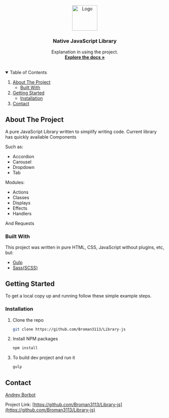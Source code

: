 <!-- PROJECT LOGO -->
<br />
<p align="center">
  <a title="Library-js" href="https://github.com/Broman3113/Library-js">
    <img src="src/assets/github.svg" alt="Logo" width="80" height="80">
  </a>

<h3 align="center">Native JavaScript Library</h3>

  <p align="center">
    Explanation in using the project.
    <br />
    <a href="https://github.com/Broman3113/Library-js"><strong>Explore the docs »</strong></a>
    <br />
    <br />
  </p>



<!-- TABLE OF CONTENTS -->
<details open="open">
  <summary>Table of Contents</summary>
  <ol>
    <li>
      <a href="#about-the-project">About The Project</a>
      <ul>
        <li><a href="#built-with">Built With</a></li>
      </ul>
    </li>
    <li>
      <a href="#getting-started">Getting Started</a>
      <ul>
        <li><a href="#installation">Installation</a></li>
      </ul>
    </li>
    <li><a href="#contact">Contact</a></li>
  </ol>
</details>



<!-- ABOUT THE PROJECT -->

## About The Project

A pure JavaScript Library written to simplify writing code. Current library has quickly available Сomponents

Such as:

* Accordion
* Carousel
* Dropdown
* Tab

Modules:

* Actions
* Classes
* Displays
* Effects
* Handlers

And Requests

### Built With

This project was written in pure HTML, CSS, JavaScript without plugins, etc, but:

* [Gulp](https://gulpjs.com)
* [Sass(SCSS)](https://sass-scss.ru/guide/)

<!-- GETTING STARTED -->

## Getting Started

To get a local copy up and running follow these simple example steps.

### Installation

1. Clone the repo
   ```sh
   git clone https://github.com/Broman3113/Library-js
   ```
2. Install NPM packages
   ```sh
   npm install
   ```
3. To build dev project and run it
   ```sh
   gulp
   ```

## Contact

[Andrey Borbot](https://github.com/Broman3113)

Project Link: [https://github.com/Broman3113/Library-js](https://github.com/Broman3113/Library-js)

[product-screenshot]: src/assets/github.svg
